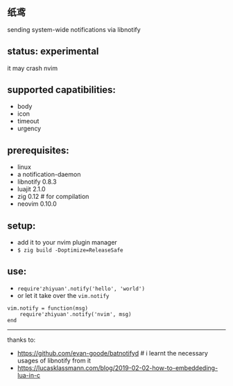 
纸鸢
---

sending system-wide notifications via libnotify

## status: experimental

it may crash nvim

## supported capatibilities:

* body
* icon
* timeout
* urgency

## prerequisites:

* linux
* a notification-daemon
* libnotify 0.8.3
* luajit 2.1.0
* zig 0.12 # for compilation
* neovim 0.10.0

## setup:

* add it to your nvim plugin manager
* `$ zig build -Doptimize=ReleaseSafe`

## use:

* `require'zhiyuan'.notify('hello', 'world')`
* or let it take over the `vim.notify`

```
vim.notify = function(msg)
    require'zhiyuan'.notify('nvim', msg)
end
```

---

thanks to:
* https://github.com/evan-goode/batnotifyd # i learnt the necessary usages of libnotify from it
* https://lucasklassmann.com/blog/2019-02-02-how-to-embeddeding-lua-in-c
